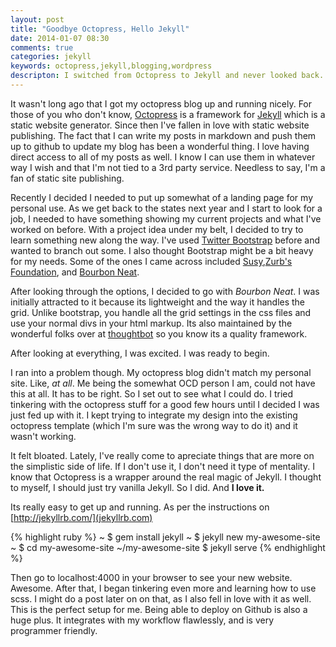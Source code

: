 ```yaml
---
layout: post
title: "Goodbye Octopress, Hello Jekyll"
date: 2014-01-07 08:30
comments: true
categories: jekyll
keywords: octopress,jekyll,blogging,wordpress
descripton: I switched from Octopress to Jekyll and never looked back.
---
```


It wasn't long ago that I got my octopress blog up and running nicely. For those of you who don't know, [Octopress](www.octopress.org) is a framework for [Jekyll](www.jekyllrb.com) which is a static website generator. Since then I've fallen in love with static website publishing. The fact that I can write my posts in markdown and push them up to github to update my blog has been a wonderful thing. I love having direct access to all of my posts as well. I know I can use them in whatever way I wish and that I'm not tied to a 3rd party service. Needless to say, I'm a fan of static site publishing.

Recently I decided I needed to put up somewhat of a landing page for my personal use. As we get back to the states next year and I start to look for a job, I needed to have something showing my current projects and what I've worked on before. With a project idea under my belt, I decided to try to learn something new along the way. I've used [Twitter Bootstrap](getbootstrap.com) before and wanted to branch out some. I also thought Bootstrap might be a bit heavy for my needs. Some of the ones I came across included [Susy](susy.oddbird.net),[Zurb's Foundation](foundation.zurb.com), and [Bourbon Neat](neat.bourbon.io). 

After looking through the options, I decided to go with _Bourbon Neat_. I was initially attracted to it because its lightweight and the way it handles the grid. Unlike bootstrap, you handle all the grid settings in the css files and use your normal divs in your html markup. Its also maintained by the wonderful folks over at [thoughtbot](thoughbot.com) so you know its a quality framework.

After looking at everything, I was excited. I was ready to begin.

I ran into a problem though. My octopress blog didn't match my personal site. Like, *at all*. Me being the somewhat OCD person I am, could not have this at all. It has to be right. So I set out to see what I could do. I tried tinkering with the octopress stuff for a good few hours until I decided I was just fed up with it. I kept trying to integrate my design into the existing octopress template (which I'm sure was the wrong way to do it) and it wasn't working. 

It felt bloated. Lately, I've really come to apreciate things that are more on the simplistic side of life. If I don't use it, I don't need it type of mentality. I know that Octopress is a wrapper around the real magic of Jekyll. I thought to myself, I should just try vanilla Jekyll. So I did. And **I love it.**

Its really easy to get up and running. As per the instructions on [http://jekyllrb.com/](jekyllrb.com)

{% highlight ruby %}
~ $ gem install jekyll
~ $ jekyll new my-awesome-site
~ $ cd my-awesome-site
~/my-awesome-site $ jekyll serve
{% endhighlight %}


Then go to localhost:4000 in your browser to see your new website. Awesome. After that, I began tinkering even more and learning how to use scss. I might do a post later on on that, as I also fell in love with it as well. This is the perfect setup for me. Being able to deploy on Github is also a huge plus. It integrates with my workflow flawlessly, and is very programmer friendly.